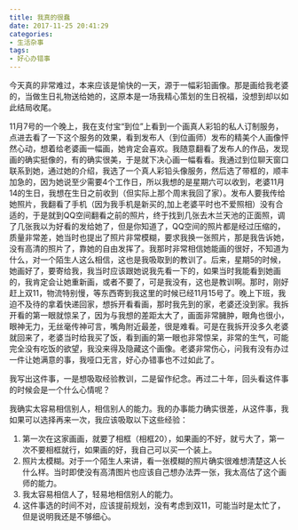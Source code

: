 ```yaml
---
title: 我真的很蠢
date: 2017-11-25 20:41:29
categories:
- 生活杂事
tags:
- 好心办错事
---
```


今天真的非常难过，本来应该是愉快的一天，源于一幅彩铅画像。那是画给我老婆的，当做生日礼物送给她的，这原本是一场我精心策划的生日祝福，没想到却以如此结局收尾。

11月7号的一个晚上，我在支付宝“到位”上看到一个画真人彩铅的私人订制服务，点进去看了一下这个服务的效果，看到发布人（到位画师）发布的精美个人画像怦然心动，想着给老婆画一幅画，她肯定会喜欢。我随意翻看了发布人的作品，发现画的确实挺像的，有的确实很美，于是就下决心画一幅看看。我通过到位聊天窗口联系到她，通过她的介绍，我选了一个真人彩铅头像服务，然后选了带框的，顺丰加急的，因为她说至少需要4个工作日，所以我想的是星期六可以收到，老婆11月14的生日，我想在生日之前收到（但实际上那个周末我回了家）。发布人要我传给她照片，我翻看了手机（因为我手机是新买的,加上老婆平时也不爱照相）没有合适的，于是就到QQ空间翻看之前的照片，终于找到几张去木兰天池的正面照，调了几张我以为好看的发给她了，但是你知道了，QQ空间的照片都是经过压缩的，质量非常差，她当时也提出了照片非常模糊，要求我换一张照片，那是我告诉她，没有高清的照片了，靠她的自由发挥了。我那时非常相信她能画的很好，不知道为什么，对一个陌生人这么相信，这也是我吸取到的教训了。后来，星期5的时候，她画好了，要寄给我，我当时应该跟她说我先看一下的，如果当时我能看到她画的，我肯定会让她重新画，或者不要了，可是我没有，这也是教训啊。那时，刚好赶上双11，物流特别慢，等东西寄到我这里的时候已经11月15号了。晚上下班，我迫不及待的拿着快递回家，想拆开看看画，那时我先到的家，老婆还没到家。我拆开看的第一眼就惊呆了，因为与我想的差距太大了，画面非常臃肿，眼角也很小，眼神无力，无丝毫传神可言，嘴角附近最差，很是难看。可是在我拆开没多久老婆就回来了，老婆当时给我买了饭，看到画的第一眼也非常惊呆，非常的生气，可能完全没有吃饭的欲望，我没来得及隐藏这个画像。老婆非常伤心，问我有没有办过一件让她满意的事，我哑口无言，好心办错事也不过如此了。

我写出这件事，一是想吸取经验教训，二是留作纪念。再过二十年，回头看这件事的时候会是一个什么心情呢？

我确实太容易相信别人，相信别人的能力。我的办事能力确实很差，从这件事，我如果可以选择再来一次，我应该吸取以下这些经验：

1. 第一次在这家画画，就要了相框（相框20），如果画的不好，就亏大了，第一次不要相框就行，如果画的好，我自己可以买一个装上。
2. 照片太模糊。对于一个陌生人来讲，看一张模糊的照片确实很难想清楚这人长什么样。当时即使没有高清图片也应该自己想办法弄一张，我太高估了这个画师的能力。
3. 我太容易相信人了，轻易地相信别人的能力。
4. 这件事选的时间不对，应该提前规划，没有考虑到双11，可能当时是太忙了，但是说明我还是不够细心。
